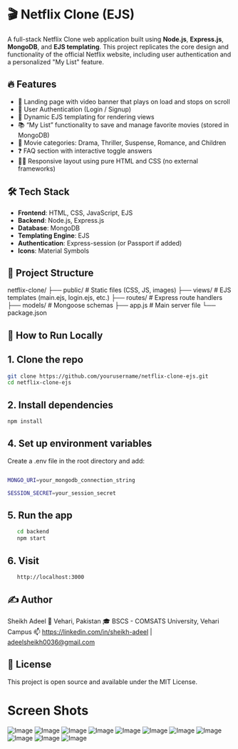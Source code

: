 # 🎬 Netflix Clone (EJS)

A full-stack Netflix Clone web application built using **Node.js**, **Express.js**, **MongoDB**, and **EJS templating**. This project replicates the core design and functionality of the official Netflix website, including user authentication and a personalized "My List" feature.

## 🔥 Features

- 🎥 Landing page with video banner that plays on load and stops on scroll
- 🔐 User Authentication (Login / Signup)
- 📄 Dynamic EJS templating for rendering views
- 📚 “My List” functionality to save and manage favorite movies (stored in MongoDB)
- 📂 Movie categories: Drama, Thriller, Suspense, Romance, and Children
- ❓ FAQ section with interactive toggle answers
- 🧑‍💻 Responsive layout using pure HTML and CSS (no external frameworks)

## 🛠️ Tech Stack

- **Frontend**: HTML, CSS, JavaScript, EJS
- **Backend**: Node.js, Express.js
- **Database**: MongoDB
- **Templating Engine**: EJS
- **Authentication**: Express-session (or Passport if added)
- **Icons**: Material Symbols

## 📁 Project Structure
netflix-clone/
├── public/ # Static files (CSS, JS, images)
├── views/ # EJS templates (main.ejs, login.ejs, etc.)
├── routes/ # Express route handlers
├── models/ # Mongoose schemas
├── app.js # Main server file
└── package.json

## 🚀 How to Run Locally

## 1. **Clone the repo**
   ```bash
   git clone https://github.com/yourusername/netflix-clone-ejs.git
   cd netflix-clone-ejs
```
## 2. Install dependencies
```bash
npm install
```

## 4. Set up environment variables
   
Create a .env file in the root directory and add:
```bash

MONGO_URI=your_mongodb_connection_string

SESSION_SECRET=your_session_secret
```


## 5. Run the app
```bash
   cd backend
   npm start
```
## 6. Visit
```
   http://localhost:3000
```




## ✍️ Author
Sheikh Adeel
📍 Vehari, Pakistan
🎓 BSCS - COMSATS University, Vehari Campus
📫 https://linkedin.com/in/sheikh-adeel | adeelsheikh0036@gmail.com

## 📜 License
This project is open source and available under the MIT License.

# Screen Shots
![Image](https://github.com/user-attachments/assets/174c88a3-0e75-480f-a4fb-e9b65af468cf)
![Image](https://github.com/user-attachments/assets/cf953720-77a0-4556-b496-a4ea9670dc1c)
![Image](https://github.com/user-attachments/assets/9b81b090-232a-41e2-a5bf-5efaeb9d33a1)
![Image](https://github.com/user-attachments/assets/2c42522f-a7f8-4c40-b287-eecac9ca9290)
![Image](https://github.com/user-attachments/assets/676d36fe-3e5a-4183-bc0d-a77ee23ad833)
![Image](https://github.com/user-attachments/assets/c0f7060c-bbe7-4cd9-b0f4-89d4a251a1ae)
![Image](https://github.com/user-attachments/assets/a0f09451-1e9c-45de-a6bd-15a82ea690c8)
![Image](https://github.com/user-attachments/assets/054a8aff-c81c-412a-8b4a-cf6b3d03a671)
![Image](https://github.com/user-attachments/assets/79ad5c77-84e0-4c1d-b7ec-a95d7006320e)
![Image](https://github.com/user-attachments/assets/47a4439b-0487-4440-a7a8-dc3c7ff84073)
![Image](https://github.com/user-attachments/assets/e38ea648-8aea-447f-8205-fb1e4c79dfab)
   




